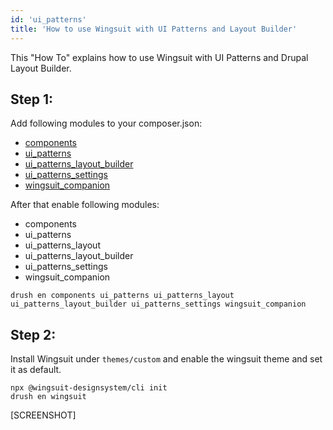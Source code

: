 ```yaml
---
id: 'ui_patterns'
title: 'How to use Wingsuit with UI Patterns and Layout Builder'
---
```


 
This "How To" explains how to use Wingsuit with UI Patterns and Drupal Layout Builder. 

## Step 1:
Add following modules to your composer.json:

* [components](https://www.drupal.org/project/components)
* [ui\_patterns](https://www.drupal.org/project/ui_patterns)
* [ui\_patterns\_layout\_builder](https://www.drupal.org/project/ui_patterns_layout_builder)
* [ui\_patterns_settings](https://www.drupal.org/project/ui_patterns_layout_settings)
* [wingsuit_companion](https://www.drupal.org/project/wingsuit_companion)

After that enable following modules:
* components
* ui\_patterns
* ui\_patterns\_layout
* ui\_patterns\_layout\_builder
* ui\_patterns\_settings
* wingsuit_companion

```
drush en components ui_patterns ui_patterns_layout ui_patterns_layout_builder ui_patterns_settings wingsuit_companion 
```

## Step 2:
Install Wingsuit under `themes/custom` and enable the wingsuit theme and set it as default.

```
npx @wingsuit-designsystem/cli init
drush en wingsuit
```



[SCREENSHOT]